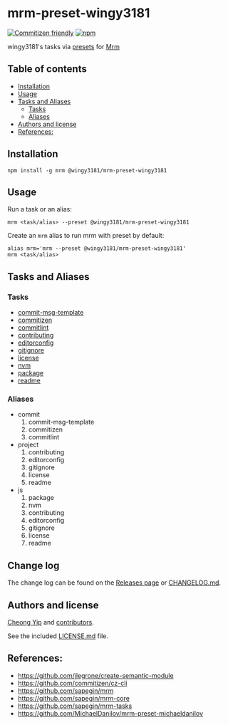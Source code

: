 # mrm-preset-wingy3181

[![Commitizen friendly](https://img.shields.io/badge/commitizen-friendly-brightgreen.svg)](http://commitizen.github.io/cz-cli/)
[![npm](https://img.shields.io/npm/v/@wingy3181/mrm-preset-wingy3181.svg)](https://www.npmjs.com/package/@wingy3181/mrm-preset-wingy3181)

wingy3181's tasks via [presets](https://github.com/sapegin/mrm#custom-presets) for [Mrm](https://github.com/sapegin/mrm)

## Table of contents

<!-- To update run: npx markdown-toc --maxdepth 4 -i README.md -->

<!-- toc -->

- [Installation](#installation)
- [Usage](#usage)
- [Tasks and Aliases](#tasks-and-aliases)
  * [Tasks](#tasks)
  * [Aliases](#aliases)
- [Authors and license](#authors-and-license)
- [References:](#references)

<!-- tocstop -->

## Installation
```
npm install -g mrm @wingy3181/mrm-preset-wingy3181
```

## Usage 
Run a task or an alias:
```
mrm <task/alias> --preset @wingy3181/mrm-preset-wingy3181
```

Create an `mrm` alias to run mrm with preset by default:
```
alias mrm='mrm --preset @wingy3181/mrm-preset-wingy3181'
mrm <task/alias>
```

## Tasks and Aliases

### Tasks
- [commit-msg-template](https://github.com/wingy3181/mrm-preset-wingy3181/tree/master/commit-msg-template)
- [commitizen](https://github.com/wingy3181/mrm-preset-wingy3181/tree/master/commitizen)
- [commitlint](https://github.com/wingy3181/mrm-preset-wingy3181/tree/master/commitlint)
- [contributing](https://github.com/wingy3181/mrm-preset-wingy3181/tree/master/contributing)
- [editorconfig](https://github.com/wingy3181/mrm-preset-wingy3181/tree/master/editorconfig)
- [gitignore](https://github.com/wingy3181/mrm-preset-wingy3181/tree/master/gitignore)
- [license](https://github.com/wingy3181/mrm-preset-wingy3181/tree/master/license)
- [nvm](https://github.com/wingy3181/mrm-preset-wingy3181/tree/master/nvm)
- [package](https://github.com/wingy3181/mrm-preset-wingy3181/tree/master/package)
- [readme](https://github.com/wingy3181/mrm-preset-wingy3181/tree/master/readme)

### Aliases
- commit
  1. commit-msg-template
  2. commitizen
  3. commitlint 
- project
  1. contributing
  2. editorconfig
  3. gitignore
  4. license
  5. readme
- js
  1. package
  2. nvm
  3. contributing
  4. editorconfig
  5. gitignore
  6. license
  7. readme

## Change log

The change log can be found on the [Releases page](https://github.com/wingy3181/mrm-preset-wingy3181/releases) or [CHANGELOG.md](CHANGELOG.md).

## Authors and license

[Cheong Yip](https://wingcheongyip.com) and [contributors](https://github.com/wingy3181/mrm-preset-wingy3181/graphs/contributors).

See the included [LICENSE.md](LICENSE.md) file.

## References:
- https://github.com/jlegrone/create-semantic-module
- https://github.com/commitizen/cz-cli
- https://github.com/sapegin/mrm
- https://github.com/sapegin/mrm-core
- https://github.com/sapegin/mrm-tasks
- https://github.com/MichaelDanilov/mrm-preset-michaeldanilov
